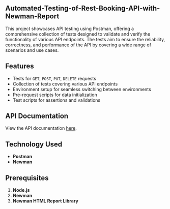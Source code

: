 ## Automated-Testing-of-Rest-Booking-API-with-Newman-Report

<p>This project showcases API testing using Postman, offering a comprehensive collection of tests designed to validate and verify the functionality of various API endpoints. The tests aim to ensure the reliability, correctness, and performance of the API by covering a wide range of scenarios and use cases.</p>

## Features

- Tests for `GET`, `POST`, `PUT`, `DELETE` requests
- Collection of tests covering various API endpoints
- Environment setup for seamless switching between environments
- Pre-request scripts for data initialization
- Test scripts for assertions and validations

## API Documentation

View the API documentation [here](https://documenter.getpostman.com/view/13082503/2sA2xmUAJ1).

## Technology Used

- **Postman**
- **Newman**

## Prerequisites

1. **Node.js**  
2. **Newman**
3. **Newman HTML Report Library**
